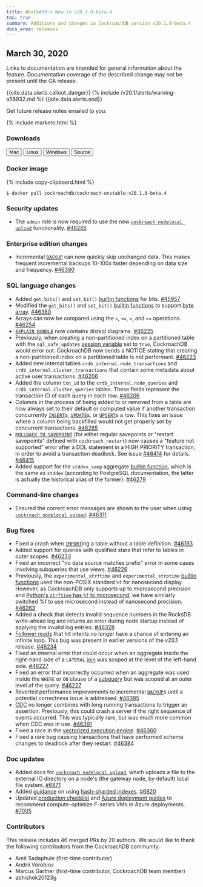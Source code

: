 ```yaml
---
title: What&#39;s New in v20.1.0-beta.4
toc: true
summary: Additions and changes in CockroachDB version v20.1.0-beta.4
docs_area: releases 
---
```


## March 30, 2020

Links to documentation are intended for general information about the feature. Documentation coverage of the described change may not be present until the GA release.

{{site.data.alerts.callout_danger}}
{% include /v20.1/alerts/warning-a58932.md %}
{{site.data.alerts.end}}

Get future release notes emailed to you:

{% include marketo.html %}

### Downloads

<div id="os-tabs" class="clearfix os-tabs_button-outline-primary">
    <a href="https://binaries.cockroachdb.com/cockroach-v20.1.0-beta.4.darwin-10.9-amd64.tgz"><button id="mac" data-eventcategory="mac-binary-release-notes">Mac</button></a>
    <a href="https://binaries.cockroachdb.com/cockroach-v20.1.0-beta.4.linux-amd64.tgz"><button id="linux" data-eventcategory="linux-binary-release-notes">Linux</button></a>
    <a href="https://binaries.cockroachdb.com/cockroach-v20.1.0-beta.4.windows-6.2-amd64.zip"><button id="windows" data-eventcategory="windows-binary-release-notes">Windows</button></a>
    <a href="https://binaries.cockroachdb.com/cockroach-v20.1.0-beta.4.src.tgz"><button id="source" data-eventcategory="source-release-notes">Source</button></a>
</div>

### Docker image

{% include copy-clipboard.html %}
~~~shell
$ docker pull cockroachdb/cockroach-unstable:v20.1.0-beta.4
~~~


### Security updates

- The `admin` role is now required to use the new [`cockroach nodelocal upload`](../v20.1/cockroach-nodelocal-upload.html) functionality. [#46265][#46265]

### Enterprise edition changes

- Incremental [`BACKUP`](../v20.1/backup.html) can now quickly skip unchanged data. This makes frequent incremental backups 10-100x faster depending on data size and frequency. [#46390][#46390]

### SQL language changes

- Added `get_bits()` and `set_bit()` [builtin functions](../v20.1/functions-and-operators.html) for bits. [#45957][#45957]
- Modified the `get_bits()` and `set_bit()` [builtin functions](../v20.1/functions-and-operators.html) to support [byte array](../v20.1/sql-constants.html#byte-array-literals). [#46380][#46380]
- Arrays can now be compared using the `<`, `<=`, `>`, and `>=` operations. [#46254][#46254]
- [`EXPLAIN BUNDLE`](../v20.1/explain.html) now contains distsql diagrams. [#46225][#46225]
- Previously, when creating a non-partitioned index on a partitioned table with the `sql_safe_updates` [session variable](../v20.1/set-vars.html) set to `true`, CockroachDB would error out. CockroachDB now sends a NOTICE stating that creating a non-partitioned index on a partitioned table is not performant. [#46223][#46223]
- Added new internal tables `crdb_internal.node_transactions` and `crdb_internal.cluster_transactions` that contain some metadata about active user transactions. [#46206][#46206]
- Added the column `txn_id` to the `crdb_internal.node_queries` and   `crdb_internal.cluster_queries` tables. These fields represent the transaction ID of each query in each row. [#46206][#46206]
- Columns in the process of being added to or removed from a table are now always set to their default or computed value if another transaction concurrently [`INSERT`](../v20.1/insert.html)s, [`UPDATE`](../v20.1/update.html)s, or [`UPSERT`](../v20.1/upsert.html)s a row. This fixes an issue where a column being backfilled would not get properly set by concurrent transactions. [#46285][#46285]
- [`ROLLBACK TO SAVEPOINT`](../v20.1/rollback-transaction.html) (for either regular savepoints or "restart savepoints" defined with `cockroach_restart`) now causes a "feature not supported" error after a DDL statement in a HIGH PRIORITY transaction, in order to avoid a transaction deadlock. See issue [#46414][#46414] for details. [#46415][#46415]
- Added support for the `stddev_samp` aggregate [builtin function](../v20.1/functions-and-operators.html), which is the same as `stddev` (according to PostgreSQL documentation, the latter is actually the historical alias of the former). [#46279][#46279]

### Command-line changes

- Ensured the correct error messages are shown to the user when using [`cockroach nodelocal upload`](../v20.1/cockroach-nodelocal-upload.html). [#46311][#46311]

### Bug fixes

- Fixed a crash when [`IMPORT`](../v20.1/import.html)ing a table without a table definition. [#46193][#46193]
- Added support for queries with qualified stars that refer to tables in outer scopes. [#46233][#46233]
- Fixed an incorrect "no data source matches prefix" error in some cases involving subqueries that use views. [#46226][#46226]
- Previously, the `experimental_strftime` and `experimental_strptime` [builtin functions](../v20.1/functions-and-operators.html) used the non-POSIX standard `%f` for nanosecond display. However, as CockroachDB only supports up to microsecond precision and [Python's `strftime` has `%f` to microsecond](https://docs.python.org/3.9/library/datetime.html#strftime-strptime-behavior), we have similarly switched %f to use microsecond instead of nanosecond precision. [#46263][#46263]
- Added a check that detects invalid sequence numbers in the RocksDB write-ahead log and returns an error during node startup instead of applying the invalid log entries. [#46328][#46328]
- [Follower reads](../v20.1/follower-reads.html) that hit intents no longer have a chance of entering an infinite loop. This bug was present in earlier versions of the v20.1 release. [#46234][#46234]
- Fixed an internal error that could occur when an aggregate inside the right-hand side of a `LATERAL` [join](../v20.1/joins.html) was scoped at the level of the left-hand side. [#46227][#46227]
- Fixed an error that incorrectly occurred when an aggregate was used inside the `WHERE` or `ON` clause of a [subquery](../v20.1/subqueries.html) but was scoped at an outer level of the query. [#46227][#46227]
- Reverted performance improvements to incremental [`BACKUP`](../v20.1/backup.html)s until a potential correctness issue is addressed. [#46385][#46385]
- [CDC](../v20.1/change-data-capture.html) no longer combines with long running transactions to trigger an assertion. Previously, this could crash a server if the right sequence of events occurred. This was typically rare, but was much more common when CDC was in use. [#46391][#46391]
- Fixed a race in the [vectorized execution engine](../v20.1/vectorized-execution.html). [#46360][#46360]
- Fixed a rare bug causing transactions that have performed schema changes to deadlock after they restart. [#46384][#46384]

### Doc updates

- Added docs for [`cockroach nodelocal upload`](../v20.1/cockroach-nodelocal-upload.html), which uploads a file to the external IO directory on a node's (the gateway node, by default) local file system. [#6871][#6871]
- Added [guidance](../v20.1/create-table.html#create-a-table-with-a-hash-sharded-primary-index) on using [hash-sharded indexes](../v20.1/indexes.html#hash-sharded-indexes). [#6820][#6820]
- Updated [production checklist](../v20.1/recommended-production-settings.html#azure) and [Azure deployment guides](../v20.1/deploy-cockroachdb-on-microsoft-azure.html) to recommend compute-optimize F-series VMs in Azure deployments. [#7005][#7005]

### Contributors

This release includes 46 merged PRs by 20 authors.
We would like to thank the following contributors from the CockroachDB community:

- Amit Sadaphule (first-time contributor)
- Andrii Vorobiov
- Marcus Gartner (first-time contributor, CockroachDB team member)
- abhishek20123g

[#45957]: https://github.com/cockroachdb/cockroach/pull/45957
[#46193]: https://github.com/cockroachdb/cockroach/pull/46193
[#46206]: https://github.com/cockroachdb/cockroach/pull/46206
[#46223]: https://github.com/cockroachdb/cockroach/pull/46223
[#46225]: https://github.com/cockroachdb/cockroach/pull/46225
[#46226]: https://github.com/cockroachdb/cockroach/pull/46226
[#46227]: https://github.com/cockroachdb/cockroach/pull/46227
[#46233]: https://github.com/cockroachdb/cockroach/pull/46233
[#46234]: https://github.com/cockroachdb/cockroach/pull/46234
[#46254]: https://github.com/cockroachdb/cockroach/pull/46254
[#46263]: https://github.com/cockroachdb/cockroach/pull/46263
[#46265]: https://github.com/cockroachdb/cockroach/pull/46265
[#46274]: https://github.com/cockroachdb/cockroach/pull/46274
[#46279]: https://github.com/cockroachdb/cockroach/pull/46279
[#46285]: https://github.com/cockroachdb/cockroach/pull/46285
[#46311]: https://github.com/cockroachdb/cockroach/pull/46311
[#46328]: https://github.com/cockroachdb/cockroach/pull/46328
[#46337]: https://github.com/cockroachdb/cockroach/pull/46337
[#46360]: https://github.com/cockroachdb/cockroach/pull/46360
[#46380]: https://github.com/cockroachdb/cockroach/pull/46380
[#46384]: https://github.com/cockroachdb/cockroach/pull/46384
[#46385]: https://github.com/cockroachdb/cockroach/pull/46385
[#46390]: https://github.com/cockroachdb/cockroach/pull/46390
[#46391]: https://github.com/cockroachdb/cockroach/pull/46391
[#46414]: https://github.com/cockroachdb/cockroach/issues/46414
[#46415]: https://github.com/cockroachdb/cockroach/pull/46415
[#46423]: https://github.com/cockroachdb/cockroach/pull/46423
[#6871]: https://github.com/cockroachdb/docs/pull/6871
[#6820]: https://github.com/cockroachdb/docs/pull/6820
[#7005]: https://github.com/cockroachdb/docs/pull/7005
